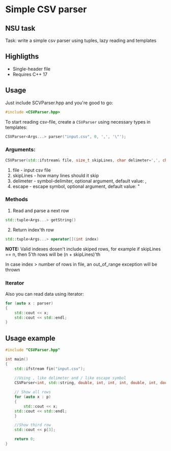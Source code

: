 # Simple CSV parser

## NSU task
Task: write a simple csv parser using tuples, lazy reading and templates

## Highligths
* Single-header file
* Requires C++ 17

## Usage

Just include SCVParser.hpp and you're good to go:

```cpp
#include <CSVParser.hpp>
```

To start reading csv-file, create a ```CSVParser``` using necessary types in templates: 

```cpp
CSVParser<Args...> parser("input.csv", 0, ',', '\"');
```


 ### Arguments:
 ```cpp
 CSVParser(std::ifstream& file, size_t skipLines, char delimeter=',', char escape='\"')
 ```
1. file - input csv file
2. skipLines - how many lines should it skip
3. delimeter - symbol-delimiter, optional argument, default value: ,
4. escape - escape symbol, optional argument, default value: "


### Methods
1. Read and parse a next row

```cpp
std::tuple<Args...> getString()
```

2. Return index'th row 

```cpp
std::tuple<Args...> operator[](int index)
```

**NOTE:** Valid indexes dosen't include skiped rows, for example if skipLines == n, then 5'th rows will be (n + skipLines)'th

In case index > number of rows in file, an out_of_range exception will be thrown


### Iterator
Also you can read data using iterator:

```cpp
for (auto x : parser)
{
    std::cout << x;
    std::cout << std::endl;
}
```


## Usage example

```cpp
#include "CSVParser.hpp"

int main()
{
    std::ifstream fin("input.csv");
    
    //Using , like delimeter and / like escape symbol
    CSVParser<int, std::string, double, int, int, int, double, int, double, int, std::string> p(fin, 3, ',', '/');

    // Show all rows
    for (auto x : p)
    {
    	std::cout << x;
	std::cout << std::endl;
    }

    //Show third row
    std::cout << p[3];

    return 0;
}
```












